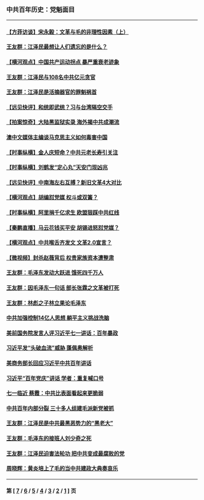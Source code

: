 ### 中共百年历史：党魁面目
---
#### [【方菲访谈】宋永毅：文革与毛的非理性因素（上）](../../pages/nf1176107/n13469956.md?02220430) 
#### [王友群：江泽民最想让人们遗忘的是什么？](../../pages/nf1176107/n13408949.md?02220430) 
#### [【横河观点】中国共产运动拐点 暴严重衰老迹象](../../pages/nf1176107/n13388333.md?02220430) 
#### [王友群：江泽民与108名中共亿元贪官](../../pages/nf1176107/n13352358.md?02220430) 
#### [王友群：江泽民是活摘器官的罪魁祸首](../../pages/nf1176107/n13336903.md?02220430) 
#### [【远见快评】和统即武统？习与台湾隔空交手](../../pages/nf1176107/n13297739.md?02220430) 
#### [【拍案惊奇】大陆黑监狱实录 海外揭中共成潮流](../../pages/nf1176107/n13288853.md?02220430) 
#### [澳中文媒体主编谈马克思主义如何毒害中国](../../pages/nf1176107/n13257387.md?02220430) 
#### [【时事纵横】金人庆短命？中共元老长寿引关注](../../pages/nf1176107/n13217934.md?02220430) 
#### [【时事纵横】刘鹤发“定心丸”天安门现凶兆](../../pages/nf1176107/n13215416.md?02220430) 
#### [【远见快评】中南海左右互搏？新旧文革4大对比](../../pages/nf1176107/n13214745.md?02220430) 
#### [【横河观点】胡编怼党媒 权斗或双簧？](../../pages/nf1176107/n13210864.md?02220430) 
#### [【时事纵横】阿里捐千亿求生 欧盟狠踩中共红线](../../pages/nf1176107/n13206431.md?02220430) 
#### [【秦鹏直播】马云花钱买平安 胡锡进怒怼党媒？](../../pages/nf1176107/n13206392.md?02220430) 
#### [【横河观点】中共喉舌齐发文 文革2.0宣言？](../../pages/nf1176107/n13201248.md?02220430) 
#### [【微视频】封杀赵薇背后 权贵家族资本遭整肃](../../pages/nf1176107/n13197798.md?02220430) 
#### [王友群：毛泽东发动大跃进 饿死四千万人](../../pages/nf1176107/n13177158.md?02220430) 
#### [王友群：因毛泽东一句话 部长张霖之文革被打死](../../pages/nf1176107/n13161711.md?02220430) 
#### [王友群：林彪之子林立果论毛泽东](../../pages/nf1176107/n13128622.md?02220430) 
#### [中共加强控制14亿人思想 躺平主义挑战洗脑](../../pages/nf1176107/n13094299.md?02220430) 
#### [美前国务院发言人评习近平七一讲话：百年暴政](../../pages/nf1176107/n13066986.md?02220430) 
#### [习近平发“头破血流”威胁 蓬佩奥解析](../../pages/nf1176107/n13063604.md?02220430) 
#### [美商务部长回应习近平中共百年讲话](../../pages/nf1176107/n13062903.md?02220430) 
#### [习近平“百年党庆”讲话 学者：重复喊口号](../../pages/nf1176107/n13061411.md?02220430) 
#### [七一临近 蔡霞：中共比表面看起来更脆弱](../../pages/nf1176107/n13056418.md?02220430) 
#### [中共百年内部分裂 三十多人组建毛派新党被抓](../../pages/nf1176107/n13044023.md?02220430) 
#### [王友群：江泽民是中共最黑恶势力的“黑老大”](../../pages/nf1176107/n13022180.md?02220430) 
#### [王友群：毛泽东的接班人刘少奇之死](../../pages/nf1176107/n12991772.md?02220430) 
#### [王友群：江泽民迫害法轮功 把中共变成最腐败的党](../../pages/nf1176107/n12947347.md?02220430) 
#### [周晓辉：黄炎培上了毛的当中共建政大典奏哀乐](../../pages/nf1176107/n12942780.md?02220430) 

---
#### 第 [ [7](./7.md?02220430) / [6](./6.md?02220430) / [5](./5.md?02220430) / [4](./4.md?02220430) / [3](./3.md?02220430) / [2](./2.md?02220430) / [1](./1.md?02220430) ] 页
